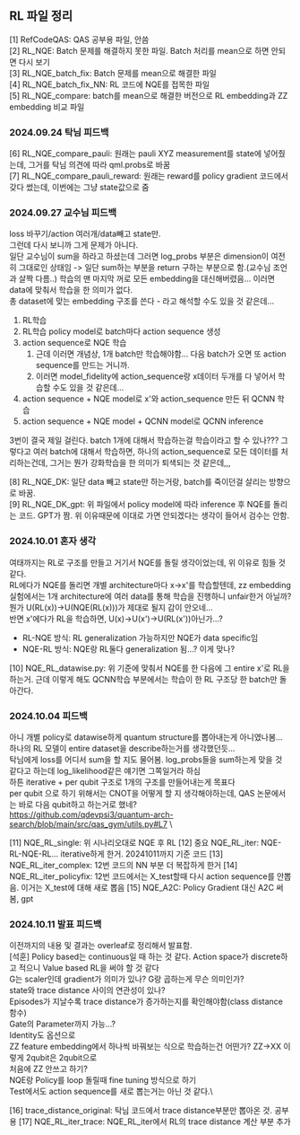 ## RL 파일 정리

[1] RefCodeQAS: QAS 공부용 파일, 안씀 \
[2] RL_NQE: Batch 문제를 해결하지 못한 파일. Batch 처리를 mean으로 하면 안되면 다시 보기 \
[3] RL_NQE_batch_fix: Batch 문제를 mean으로 해결한 파일 \
[4] RL_NQE_batch_fix_NN: RL 코드에 NQE를 접목한 파일 \
[5] RL_NQE_compare: batch를 mean으로 해결한 버전으로 RL embedding과 ZZ embedding 비교 파일 

### 2024.09.24 탁님 피드백

[6] RL_NQE_compare_pauli: 원래는 pauli XYZ measurement를 state에 넣어줬는데, 그거를 탁님 의견에 따라 qml.probs로 바꿈 \
[7] RL_NQE_compare_pauli_reward: 원래는 reward를 policy gradient 코드에서 갖다 썼는데, 이번에는 그냥 state값으로 줌 

### 2024.09.27 교수님 피드백

loss 바꾸기/action 여러개/data빼고 state만.\
그런데 다시 보니까 그게 문제가 아니다.\
일단 교수님이 sum을 하라고 하셨는데 그러면 log_probs 부분은 dimension이 여전히 그대로인 상태임 -> 일단 sum하는 부분을 return 구하는 부분으로 함.(교수님 조언과 살짝 다름..)
학습의 맨 마지막 꺼로 모든 embedding을 대신해버렸음... 이러면 data에 맞춰서 학습을 한 의미가 없다.\
총 dataset에 맞는 embedding 구조를 쓴다 - 라고 해석할 수도 있을 것 같은데...
1) RL학습
2) RL학습 policy model로 batch마다 action sequence 생성
3) action sequence로 NQE 학습
   1) 근데 이러면 개념상, 1개 batch만 학습해야함... 다음 batch가 오면 또 action sequence를 만드는 거니까.
   2) 이러면 model_fidelity에 action_sequence랑 x데이터 두개를 다 넣어서 학습할 수도 있을 것 같은데...
4) action sequence + NQE model로 x'와 action_sequence 만든 뒤 QCNN 학습
5) action sequence + NQE model + QCNN model로 QCNN inference

3번이 결국 제일 걸린다. batch 1개에 대해서 학습하는걸 학습이라고 할 수 있나??? 그렇다고 여러 batch에 대해서 학습하면, 하나의 action_sequence로 모든 데이터를 처리하는건데, 그거는 뭔가 강화학습을 한 의미가 퇴색되는 것 같은데,,,


[8] RL_NQE_DK: 일단 data 빼고 state만 하는거랑, batch를 죽이던걸 살리는 방향으로 바꿈. \
[9] RL_NQE_DK_gpt: 위 파일에서 policy model에 따라 inference 후 NQE를 돌리는 코드. GPT가 짬. 위 이유때문에 이대로 가면 안되겠다는 생각이 들어서 검수는 안함. 

### 2024.10.01 혼자 생각
여태까지는 RL로 구조를 만들고 거기서 NQE를 돌릴 생각이었는데, 위 이유로 힘들 것 같다.\
RL에다가 NQE를 돌리면 개별 architecture마다 x->x'를 학습할텐데, zz embedding 실험에서는 1개 architecture에 여러 data를 통해 학습을 진행하니 unfair한거 아닐까?\
뭔가 U(RL(x))->U(NQE(RL(x)))가 제대로 될지 감이 안오네...\
반면 x'에다가 RL을 학습하면, U(x)->U(x')->U(RL(x'))아닌가...?
- RL-NQE 방식: RL generalization 가능하지만 NQE가 data specific임
- NQE-RL 방식: NQE랑 RL둘다 generalization 됨...? 이게 맞나?

[10] NQE_RL_datawise.py: 위 기준에 맞춰서 NQE를 한 다음에 그 entire x'로 RL을 하는거. 근데 이렇게 해도 QCNN학습 부분에서는 학습이 한 RL 구조당 한 batch만 돌아간다.

### 2024.10.04 피드백
아니 개별 policy로 datawise하게 quantum structure를 뽑아내는게 아니였나봄...\
하나의 RL 모델이 entire dataset을 describe하는거를 생각했던듯...\
탁님에게 loss를 어디서 sum을 할 지도 물어봄. log_probs들을 sum하는게 맞을 것 같다고 하는데 log_likelihood같은 얘기면 그쪽일거라 하심\
하튼 iterative + per qubit 구조로 1개의 구조를 만들어내는게 목표다\
per qubit 으로 하기 위해서는 CNOT을 어떻게 할 지 생각해야하는데, QAS 논문에서는 바로 다음 qubit하고 하는거로 했네?\
https://github.com/qdevpsi3/quantum-arch-search/blob/main/src/qas_gym/utils.py#L7 \


[11] NQE_RL_single: 위 시나리오대로 NQE 후 RL
[12] 중요 NQE_RL_iter: NQE-RL-NQE-RL... iterative하게 한거. 20241011까지 기준 코드
[13] NQE_RL_iter_complex: 12번 코드의 NN 부분 더 복잡하게 한거
[14] NQE_RL_iter_policyfix: 12번 코드에서는 X_test할때 다시 action sequence를 안뽑음. 이거는 X_test에 대해 새로 뽑음
[15] NQE_A2C: Policy Gradient 대신 A2C 써봄, gpt

### 2024.10.11 발표 피드백
이전까지의 내용 및 결과는 overleaf로 정리해서 발표함.\
[석훈] Policy based는 continuous일 때 하는 것 같다. Action space가 discrete하고 적으니 Value based RL을 써야 할 것 같다 \
G는 scaler인데 gradient가 의미가 있나? G랑 곱하는게 무슨 의미인가?\
state와 trace distance 사이의 연관성이 있나? \
Episodes가 지날수록 trace distance가 증가하는지를 확인해야함(class distance 함수) \
Gate의 Parameter까지 가능...? \
Identity도 옵션으로\
ZZ feature embedding에서 하나씩 바꿔보는 식으로 학습하는건 어떤가? ZZ->XX 이렇게 2qubit은 2qubit으로\
처음에 ZZ 안쓰고 하기?\
NQE랑 Policy를 loop 돌릴때 fine tuning 방식으로 하기\
Test에서도 action sequence를 새로 뽑는거는 아닌 것 같다.\

[16] trace_distance_original: 탁님 코드에서 trace distance부분만 뽑아온 것. 공부용
[17] NQE_RL_iter_trace: NQE_RL_iter에서 RL의 trace distance 계산 부분 추가
